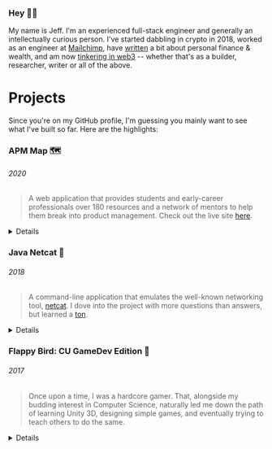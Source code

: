 ### Hey 👋🏼

My name is Jeff. I'm an experienced full-stack engineer and generally an intellectually curious person. I've started dabbling in crypto in 2018, worked as an engineer at [Mailchimp](https://mailchimp.com/), have [written](https://www.secondgen.co/) a bit about personal finance & wealth, and am now [tinkering in web3](https://twitter.com/second_jeff) -- whether that's as a builder, researcher, writer or all of the above.

# Projects

Since you're on my GitHub profile, I'm guessing you mainly want to see what I've built so far. Here are the highlights:

### APM Map 🗺️
###### 2020

> A web application that provides students and early-career professionals over 180 resources and a network of mentors to help them break into product management. Check out the live site [here](https://apmmap.co).


<details>
<br> 
  
  **Repository**: [apm-map/apm-map](https://github.com/apm-map/apm-map) <br>
  
  <p align="center">
    <a href="https://apmmap.co">
      <img width="800" height="350" src="./apm.svg">
    </a>
  </p>
  
</details>

### Java Netcat 💬
###### 2018

> A command-line application that emulates the well-known networking tool, [netcat](https://en.wikipedia.org/wiki/Netcat). I dove into the project with more questions than answers, but learned a [ton](https://github.com/jf2978/Java-Netcat/blob/master/sockets.notes).

<details>
<br> 
   
  **Repository**: [jf2978/java-netcat](https://github.com/jf2978/Java-Netcat) <br>
 
###### "Server"
    
<p align="center">
  <img src="./nc-server-demo.svg">
</p>

###### "Client"
    
<p align="center">
  <img src="./nc-client-demo.svg">
</p>

</details>

### Flappy Bird: CU GameDev Edition 🐤
###### 2017

> Once upon a time, I was a hardcore gamer. That, alongside my budding interest in Computer Science, naturally led me down the path of learning Unity 3D, designing simple games, and eventually trying to teach others to do the same.

<details>
<br> 
 
  **Repository**: [jf2978/flappy-bird-clone](https://github.com/jf2978/flappy-bird-clone) <br>
  <p align="center">
    <a href="https://github.com/jf2978/flappy-bird-clone">
      <img width="600" height="350" src="./flappy.png">
    </a>
  </p>
  
  [Play the game here](https://jf2978.itch.io/flappy-bird)!
  
</details>


